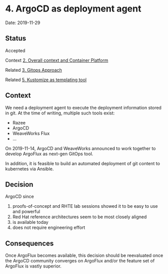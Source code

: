 # 4. ArgoCD as deployment agent

Date: 2019-11-29

## Status

Accepted

Context [2. Overall context and Container Platform](0002-overall-context-and-container-platform.md)

Related [3. Gitops Approach](0003-gitops-approach.md)

Related [5. Kustomize as templating tool](0005-kustomize-as-templating-tool.md)

## Context

We need a deployment agent to execute the deployment information stored in git. At the time of writing, multiple such tools exist:

* Razee
* ArgoCD
* WeaveWorks Flux
* ...

On 2019-11-14, ArgoCD and WeaveWorks announced to work together to develop ArgoFlux as next-gen GitOps tool.

In addition, it is feasible to build an automated deployment of git content to kubernetes via Ansible.

## Decision

ArgoCD since 
1) proofs-of-concept and RHTE lab sessions showed it to be easy to use and powerful
2) Red Hat reference architectures seem to be most closely aligned
3) is available today
4) does not require engineering effort

## Consequences

Once ArgoFlux becomes available, this decision should be reevaluated once the ArgoCD community converges on ArgoFlux and/or the feature set of ArgoFlux is vastly superior.
